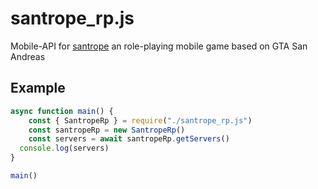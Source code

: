 # santrope_rp.js
Mobile-API for [santrope](https://santrope-rp.com) an role-playing mobile game based on GTA San Andreas

## Example
```JavaScript
async function main() {
	const { SantropeRp } = require("./santrope_rp.js")
	const santropeRp = new SantropeRp()
	const servers = await santropeRp.getServers()
  console.log(servers)
}

main()
```
